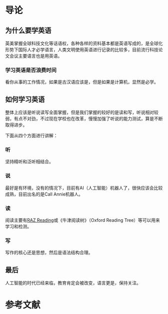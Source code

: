# 导论

## 为什么要学英语

英美掌握全球科技文化等话语权，各种各样的资料基本都是英语写成的，是全球化形势下国际人才必学语言，人类文明使用英语进行记录的比较多，目前流行科技论文会议主要语言也是用英语。

### 学习英语是否浪费时间

看你从事的工作情况，如果是古汉语应该是，但是如果是计算机，显然是必学。

## 如何学习英语

整体上应该是听说读写全面掌握，但是我们掌握的较好的是读和写，听说相对较弱，有点不对劲，不过现在学校也在改革，慢慢加强了听说的能力测试，算是不断取得进步。

下面从四个方面进行讲解：

### 听

坚持精听和泛听相结合。

### 说

最好是有环境，没有的情况下，目前有AI（人工智能）机器人了，很快应该会比较成熟，目前出名的是Call Annie机器人。

### 读

阅读主要有[RAZ Reading](https://literacy.learninga-z.com/)或《牛津阅读树》（Oxford Reading Tree）等可以用来学习和检测。

### 写

写作的核心还是思想，然后是语法结构合理。

## 最后

人工智能的时代已经来临，教育肯定会被改变，语言更是，保持关注。

# 参考文献
